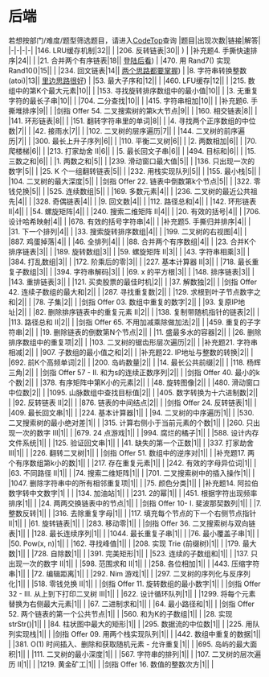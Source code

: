 # 后端
若想按部门/难度/题型筛选题目，请进入[CodeTop](https://codetop.cc)查询
|题目|出现次数|链接|解答|
|-|-|-|-|
|146. LRU缓存机制|32|[](https://leetcode-cn.com/problems/lru-cache)|  |
|206. 反转链表|30|[](https://leetcode-cn.com/problems/reverse-linked-list)| [](https://leetcode-cn.com/problems/reverse-linked-list/solution/fan-zhuan-lian-biao-by-leetcode-solution-d1k2/)) |
|补充题4. 手撕快速排序|24|[](https://leetcode-cn.com/problems/sort-an-array)| [](https://txxs.github.io/mark/algo/%E6%8E%92%E5%BA%8F.html)  |
|21. 合并两个有序链表|18|[](https://leetcode-cn.com/problems/merge-two-sorted-lists)| [登陆后看](https://leetcode-cn.com/problems/merge-two-sorted-lists/submissions/)) |
|470. 用 Rand7() 实现 Rand10()|15|[](https://leetcode-cn.com/problems/implement-rand10-using-rand7)|  |
|234. 回文链表|14|[](https://leetcode-cn.com/problems/palindrome-linked-list)| [两个思路都要掌握](https://txxs.github.io/record/leetcode/daimasuixiang/problems/0234.%E5%9B%9E%E6%96%87%E9%93%BE%E8%A1%A8.html#java)) |
|8. 字符串转换整数 (atoi)|13|[](https://leetcode-cn.com/problems/string-to-integer-atoi)| [里边思路很好](https://leetcode-cn.com/problems/string-to-integer-atoi/submissions/)) |
|53. 最大子序和|12|[](https://leetcode-cn.com/problems/maximum-subarray)|  |
|460. LFU缓存|12|[](https://leetcode-cn.com/problems/lfu-cache)|  |
|215. 数组中的第K个最大元素|10|[](https://leetcode-cn.com/problems/kth-largest-element-in-an-array)|  |
|153. 寻找旋转排序数组中的最小值|10|[](https://leetcode-cn.com/problems/find-minimum-in-rotated-sorted-array)|  |
|3. 无重复字符的最长子串|10|[](https://leetcode-cn.com/problems/longest-substring-without-repeating-characters)|  |
|704. 二分查找|10|[](https://leetcode-cn.com/problems/binary-search)|  |
|415. 字符串相加|10|[](https://leetcode-cn.com/problems/add-strings)|  |
|补充题6. 手撕堆排序|9|[](https://leetcode-cn.com/problems/sort-an-array)|  |
|剑指 Offer 54. 二叉搜索树的第k大节点|9|[](https://leetcode-cn.com/problems/er-cha-sou-suo-shu-de-di-kda-jie-dian-lcof)|  |
|160. 相交链表|8|[](https://leetcode-cn.com/problems/intersection-of-two-linked-lists)|  |
|141. 环形链表|8|[](https://leetcode-cn.com/problems/linked-list-cycle)|  |
|151. 翻转字符串里的单词|8|[](https://leetcode-cn.com/problems/reverse-words-in-a-string)|  |
|4. 寻找两个正序数组的中位数|7|[](https://leetcode-cn.com/problems/median-of-two-sorted-arrays)|  |
|42. 接雨水|7|[](https://leetcode-cn.com/problems/trapping-rain-water)|  |
|102. 二叉树的层序遍历|7|[](https://leetcode-cn.com/problems/binary-tree-level-order-traversal)|  |
|144. 二叉树的前序遍历|7|[](https://leetcode-cn.com/problems/binary-tree-preorder-traversal)|  |
|300. 最长上升子序列|6|[](https://leetcode-cn.com/problems/longest-increasing-subsequence)|  |
|110. 平衡二叉树|6|[](https://leetcode-cn.com/problems/balanced-binary-tree)|  |
|2. 两数相加|6|[](https://leetcode-cn.com/problems/add-two-numbers)|  |
|70. 爬楼梯|6|[](https://leetcode-cn.com/problems/climbing-stairs)|  |
|213. 打家劫舍 II|6|[](https://leetcode-cn.com/problems/house-robber-ii)|  |
|5. 最长回文子串|6|[](https://leetcode-cn.com/problems/longest-palindromic-substring)|  |
|494. 目标和|6|[](https://leetcode-cn.com/problems/target-sum)|  |
|15. 三数之和|6|[](https://leetcode-cn.com/problems/3sum)|  |
|1. 两数之和|5|[](https://leetcode-cn.com/problems/two-sum)|  |
|239. 滑动窗口最大值|5|[](https://leetcode-cn.com/problems/sliding-window-maximum)|  |
|136. 只出现一次的数字|5|[](https://leetcode-cn.com/problems/single-number)|  |
|25. K 个一组翻转链表|5|[](https://leetcode-cn.com/problems/reverse-nodes-in-k-group)|  |
|232. 用栈实现队列|5|[](https://leetcode-cn.com/problems/implement-queue-using-stacks)|  |
|155. 最小栈|5|[](https://leetcode-cn.com/problems/min-stack)|  |
|104. 二叉树的最大深度|5|[](https://leetcode-cn.com/problems/maximum-depth-of-binary-tree)|  |
|剑指 Offer 22. 链表中倒数第k个节点|5|[](https://leetcode-cn.com/problems/lian-biao-zhong-dao-shu-di-kge-jie-dian-lcof)|  |
|322. 零钱兑换|5|[](https://leetcode-cn.com/problems/coin-change)|  |
|525. 连续数组|5|[](https://leetcode-cn.com/problems/contiguous-array)|  |
|169. 多数元素|4|[](https://leetcode-cn.com/problems/majority-element)|  |
|236. 二叉树的最近公共祖先|4|[](https://leetcode-cn.com/problems/lowest-common-ancestor-of-a-binary-tree)|  |
|328. 奇偶链表|4|[](https://leetcode-cn.com/problems/odd-even-linked-list)|  |
|9. 回文数|4|[](https://leetcode-cn.com/problems/palindrome-number)|  |
|112. 路径总和|4|[](https://leetcode-cn.com/problems/path-sum)|  |
|142. 环形链表 II|4|[](https://leetcode-cn.com/problems/linked-list-cycle-ii)|  |
|54. 螺旋矩阵|4|[](https://leetcode-cn.com/problems/spiral-matrix)|  |
|240. 搜索二维矩阵 II|4|[](https://leetcode-cn.com/problems/search-a-2d-matrix-ii)|  |
|20. 有效的括号|4|[](https://leetcode-cn.com/problems/valid-parentheses)|  |
|706. 设计哈希映射|4|[](https://leetcode-cn.com/problems/design-hashmap)|  |
|678. 有效的括号字符串|4|[](https://leetcode-cn.com/problems/valid-parenthesis-string)|  |
|补充题5. 手撕归并排序|4|[](https://leetcode-cn.com/problems/sort-an-array)|  |
|31. 下一个排列|4|[](https://leetcode-cn.com/problems/next-permutation)|  |
|33. 搜索旋转排序数组|4|[](https://leetcode-cn.com/problems/search-in-rotated-sorted-array)|  |
|199. 二叉树的右视图|4|[](https://leetcode-cn.com/problems/binary-tree-right-side-view)|  |
|887. 鸡蛋掉落|4|[](https://leetcode-cn.com/problems/super-egg-drop)|  |
|46. 全排列|4|[](https://leetcode-cn.com/problems/permutations)|  |
|88. 合并两个有序数组|4|[](https://leetcode-cn.com/problems/merge-sorted-array)|  |
|23. 合并K个排序链表|3|[](https://leetcode-cn.com/problems/merge-k-sorted-lists)|  |
|189. 旋转数组|3|[](https://leetcode-cn.com/problems/rotate-array)|  |
|59. 螺旋矩阵 II|3|[](https://leetcode-cn.com/problems/spiral-matrix-ii)|  |
|43. 字符串相乘|3|[](https://leetcode-cn.com/problems/multiply-strings)|  |
|384. 打乱数组|3|[](https://leetcode-cn.com/problems/shuffle-an-array)|  |
|172. 阶乘后的零|3|[](https://leetcode-cn.com/problems/factorial-trailing-zeroes)|  |
|227. 基本计算器 II|3|[](https://leetcode-cn.com/problems/basic-calculator-ii)|  |
|718. 最长重复子数组|3|[](https://leetcode-cn.com/problems/maximum-length-of-repeated-subarray)|  |
|394. 字符串解码|3|[](https://leetcode-cn.com/problems/decode-string)|  |
|69. x 的平方根|3|[](https://leetcode-cn.com/problems/sqrtx)|  |
|148. 排序链表|3|[](https://leetcode-cn.com/problems/sort-list)|  |
|143. 重排链表|3|[](https://leetcode-cn.com/problems/reorder-list)|  |
|121. 买卖股票的最佳时机|2|[](https://leetcode-cn.com/problems/best-time-to-buy-and-sell-stock)|  |
|37. 解数独|2|[](https://leetcode-cn.com/problems/sudoku-solver)|  |
|剑指 Offer 42. 连续子数组的最大和|2|[](https://leetcode-cn.com/problems/lian-xu-zi-shu-zu-de-zui-da-he-lcof)|  |
|287. 寻找重复数|2|[](https://leetcode-cn.com/problems/find-the-duplicate-number)|  |
|129. 求根到叶子节点数字之和|2|[](https://leetcode-cn.com/problems/sum-root-to-leaf-numbers)|  |
|78. 子集|2|[](https://leetcode-cn.com/problems/subsets)|  |
|剑指 Offer 03. 数组中重复的数字|2|[](https://leetcode-cn.com/problems/shu-zu-zhong-zhong-fu-de-shu-zi-lcof)|  |
|93. 复原IP地址|2|[](https://leetcode-cn.com/problems/restore-ip-addresses)|  |
|82. 删除排序链表中的重复元素 II|2|[](https://leetcode-cn.com/problems/remove-duplicates-from-sorted-list-ii)|  |
|138. 复制带随机指针的链表|2|[](https://leetcode-cn.com/problems/copy-list-with-random-pointer)|  |
|113. 路径总和 II|2|[](https://leetcode-cn.com/problems/path-sum-ii)|  |
|剑指 Offer 65. 不用加减乘除做加法|2|[](https://leetcode-cn.com/problems/bu-yong-jia-jian-cheng-chu-zuo-jia-fa-lcof)|  |
|459. 重复的子字符串|2|[](https://leetcode-cn.com/problems/repeated-substring-pattern)|  |
|19. 删除链表的倒数第N个节点|2|[](https://leetcode-cn.com/problems/remove-nth-node-from-end-of-list)|  |
|11. 盛最多水的容器|2|[](https://leetcode-cn.com/problems/container-with-most-water)|  |
|26. 删除排序数组中的重复项|2|[](https://leetcode-cn.com/problems/remove-duplicates-from-sorted-array)|  |
|103. 二叉树的锯齿形层次遍历|2|[](https://leetcode-cn.com/problems/binary-tree-zigzag-level-order-traversal)|  |
|补充题21. 字符串相减|2|[](https://mp.weixin.qq.com/s/kCue4c0gnLSw0HosFl_t7w)|  |
|907. 子数组的最小值之和|2|[](https://leetcode-cn.com/problems/sum-of-subarray-minimums)|  |
|补充题22. IP地址与整数的转换|2|[](https://mp.weixin.qq.com/s/u-RahFTB3JIqND41HqtotQ)|  |
|692. 前K个高频单词|2|[](https://leetcode-cn.com/problems/top-k-frequent-words)|  |
|200. 岛屿数量|2|[](https://leetcode-cn.com/problems/number-of-islands)|  |
|14. 最长公共前缀|2|[](https://leetcode-cn.com/problems/longest-common-prefix)|  |
|118. 杨辉三角|2|[](https://leetcode-cn.com/problems/pascals-triangle)|  |
|剑指 Offer 57 - II. 和为s的连续正数序列|2|[](https://leetcode-cn.com/problems/he-wei-sde-lian-xu-zheng-shu-xu-lie-lcof)|  |
|剑指 Offer 40. 最小的k个数|2|[](https://leetcode-cn.com/problems/zui-xiao-de-kge-shu-lcof)|  |
|378. 有序矩阵中第K小的元素|2|[](https://leetcode-cn.com/problems/kth-smallest-element-in-a-sorted-matrix)|  |
|48. 旋转图像|2|[](https://leetcode-cn.com/problems/rotate-image)|  |
|480. 滑动窗口中位数|2|[](https://leetcode-cn.com/problems/sliding-window-median)|  |
|1095. 山脉数组中查找目标值|2|[](https://leetcode-cn.com/problems/find-in-mountain-array)|  |
|405. 数字转换为十六进制数|2|[](https://leetcode-cn.com/problems/convert-a-number-to-hexadecimal)|  |
|92. 反转链表 II|2|[](https://leetcode-cn.com/problems/reverse-linked-list-ii)|  |
|876. 链表的中间结点|2|[](https://leetcode-cn.com/problems/middle-of-the-linked-list)|  |
|剑指 Offer 24. 反转链表|1|[](https://leetcode-cn.com/problems/fan-zhuan-lian-biao-lcof)|  |
|409. 最长回文串|1|[](https://leetcode-cn.com/problems/longest-palindrome)|  |
|224. 基本计算器|1|[](https://leetcode-cn.com/problems/basic-calculator)|  |
|94. 二叉树的中序遍历|1|[](https://leetcode-cn.com/problems/binary-tree-inorder-traversal)|  |
|530. 二叉搜索树的最小绝对差|1|[](https://leetcode-cn.com/problems/minimum-absolute-difference-in-bst)|  |
|315. 计算右侧小于当前元素的个数|1|[](https://leetcode-cn.com/problems/count-of-smaller-numbers-after-self)|  |
|260. 只出现一次的数字 III|1|[](https://leetcode-cn.com/problems/single-number-iii)|  |
|679. 24 点游戏|1|[](https://leetcode-cn.com/problems/24-game)|  |
|994. 腐烂的橘子|1|[](https://leetcode-cn.com/problems/rotting-oranges)|  |
|588. 设计内存文件系统|1|[](https://leetcode-cn.com/problems/design-in-memory-file-system)|  |
|125. 验证回文串|1|[](https://leetcode-cn.com/problems/valid-palindrome)|  |
|41. 缺失的第一个正数|1|[](https://leetcode-cn.com/problems/first-missing-positive)|  |
|337. 打家劫舍 III|1|[](https://leetcode-cn.com/problems/house-robber-iii)|  |
|226. 翻转二叉树|1|[](https://leetcode-cn.com/problems/invert-binary-tree)|  |
|剑指 Offer 51. 数组中的逆序对|1|[](https://leetcode-cn.com/problems/shu-zu-zhong-de-ni-xu-dui-lcof)|  |
|补充题17. 两个有序数组第k小的数|1||  |
|217. 存在重复元素|1|[](https://leetcode-cn.com/problems/contains-duplicate)|  |
|242. 有效的字母异位词|1|[](https://leetcode-cn.com/problems/valid-anagram)|  |
|63. 不同路径 II|1|[](https://leetcode-cn.com/problems/unique-paths-ii)|  |
|74. 搜索二维矩阵|1|[](https://leetcode-cn.com/problems/search-a-2d-matrix)|  |
|701. 二叉搜索树中的插入操作|1|[](https://leetcode-cn.com/problems/insert-into-a-binary-search-tree)|  |
|1047. 删除字符串中的所有相邻重复项|1|[](https://leetcode-cn.com/problems/remove-all-adjacent-duplicates-in-string)|  |
|75. 颜色分类|1|[](https://leetcode-cn.com/problems/sort-colors)|  |
|补充题14. 阿拉伯数字转中文数字|1| |  |
|134. 加油站|1|[](https://leetcode-cn.com/problems/gas-station)|  |
|231. 2的幂|1|[](https://leetcode-cn.com/problems/power-of-two)|  |
|451. 根据字符出现频率排序|1|[](https://leetcode-cn.com/problems/sort-characters-by-frequency)|  |
|24. 两两交换链表中的节点|1|[](https://leetcode-cn.com/problems/swap-nodes-in-pairs)|  |
|剑指 Offer 10- I. 斐波那契数列|1|[](https://leetcode-cn.com/problems/fei-bo-na-qi-shu-lie-lcof)|  |
|7. 整数反转|1|[](https://leetcode-cn.com/problems/reverse-integer)|  |
|316. 去除重复字母|1|[](https://leetcode-cn.com/problems/remove-duplicate-letters)|  |
|117. 填充每个节点的下一个右侧节点指针 II|1|[](https://leetcode-cn.com/problems/populating-next-right-pointers-in-each-node-ii)|  |
|61. 旋转链表|1|[](https://leetcode-cn.com/problems/rotate-list)|  |
|283. 移动零|1|[](https://leetcode-cn.com/problems/move-zeroes)|  |
|剑指 Offer 36. 二叉搜索树与双向链表|1|[](https://leetcode-cn.com/problems/er-cha-sou-suo-shu-yu-shuang-xiang-lian-biao-lcof)|  |
|128. 最长连续序列|1|[](https://leetcode-cn.com/problems/longest-consecutive-sequence)|  |
|1044. 最长重复子串|1|[](https://leetcode-cn.com/problems/longest-duplicate-substring)|  |
|76. 最小覆盖子串|1|[](https://leetcode-cn.com/problems/minimum-window-substring)|  |
|50. Pow(x, n)|1|[](https://leetcode-cn.com/problems/powx-n)|  |
|162. 寻找峰值|1|[](https://leetcode-cn.com/problems/find-peak-element)|  |
|208. 实现 Trie (前缀树)|1|[](https://leetcode-cn.com/problems/implement-trie-prefix-tree)|  |
|179. 最大数|1|[](https://leetcode-cn.com/problems/largest-number)|  |
|728. 自除数|1|[](https://leetcode-cn.com/problems/self-dividing-numbers)|  |
|391. 完美矩形|1|[](https://leetcode-cn.com/problems/perfect-rectangle)|  |
|523. 连续的子数组和|1|[](https://leetcode-cn.com/problems/continuous-subarray-sum)|  |
|137. 只出现一次的数字 II|1|[](https://leetcode-cn.com/problems/single-number-ii)|  |
|598. 范围求和 II|1|[](https://leetcode-cn.com/problems/range-addition-ii)|  |
|258. 各位相加|1|[](https://leetcode-cn.com/problems/add-digits)|  |
|443. 压缩字符串|1|[](https://leetcode-cn.com/problems/string-compression)|  |
|72. 编辑距离|1|[](https://leetcode-cn.com/problems/edit-distance)|  |
|292. Nim 游戏|1|[](https://leetcode-cn.com/problems/nim-game)|  |
|297. 二叉树的序列化与反序列化|1|[](https://leetcode-cn.com/problems/serialize-and-deserialize-binary-tree)|  |
|518. 零钱兑换 II|1|[](https://leetcode-cn.com/problems/coin-change-2)|  |
|剑指 Offer 11. 旋转数组的最小数字|1|[](https://leetcode-cn.com/problems/xuan-zhuan-shu-zu-de-zui-xiao-shu-zi-lcof)|  |
|剑指 Offer 32 - III. 从上到下打印二叉树 III|1|[](https://leetcode-cn.com/problems/cong-shang-dao-xia-da-yin-er-cha-shu-iii-lcof)|  |
|622. 设计循环队列|1|[](https://leetcode-cn.com/problems/design-circular-queue)|  |
|1299. 将每个元素替换为右侧最大元素|1|[](https://leetcode-cn.com/problems/replace-elements-with-greatest-element-on-right-side)|  |
|67. 二进制求和|1|[](https://leetcode-cn.com/problems/add-binary)|  |
|64. 最小路径和|1|[](https://leetcode-cn.com/problems/minimum-path-sum)|  |
|剑指 Offer 52. 两个链表的第一个公共节点|1|[](https://leetcode-cn.com/problems/liang-ge-lian-biao-de-di-yi-ge-gong-gong-jie-dian-lcof)|  |
|560. 和为K的子数组|1|[](https://leetcode-cn.com/problems/subarray-sum-equals-k)|  |
|28. 实现 strStr()|1|[](https://leetcode-cn.com/problems/implement-strstr)|  |
|84. 柱状图中最大的矩形|1|[](https://leetcode-cn.com/problems/largest-rectangle-in-histogram)|  |
|295. 数据流的中位数|1|[](https://leetcode-cn.com/problems/find-median-from-data-stream)|  |
|225. 用队列实现栈|1|[](https://leetcode-cn.com/problems/implement-stack-using-queues)|  |
|剑指 Offer 09. 用两个栈实现队列|1|[](https://leetcode-cn.com/problems/yong-liang-ge-zhan-shi-xian-dui-lie-lcof)|  |
|442. 数组中重复的数据|1|[](https://leetcode-cn.com/problems/find-all-duplicates-in-an-array)|  |
|381. O(1) 时间插入、删除和获取随机元素 - 允许重复|1|[](https://leetcode-cn.com/problems/insert-delete-getrandom-o1-duplicates-allowed)|  |
|695. 岛屿的最大面积|1|[](https://leetcode-cn.com/problems/max-area-of-island)|  |
|111. 二叉树的最小深度|1|[](https://leetcode-cn.com/problems/minimum-depth-of-binary-tree)|  |
|567. 字符串的排列|1|[](https://leetcode-cn.com/problems/permutation-in-string)|  |
|107. 二叉树的层次遍历 II|1|[](https://leetcode-cn.com/problems/binary-tree-level-order-traversal-ii)|  |
|1219. 黄金矿工|1|[](https://leetcode-cn.com/problems/path-with-maximum-gold)|  |
|剑指 Offer 16. 数值的整数次方|1|[](https://leetcode-cn.com/problems/shu-zhi-de-zheng-shu-ci-fang-lcof)|  |